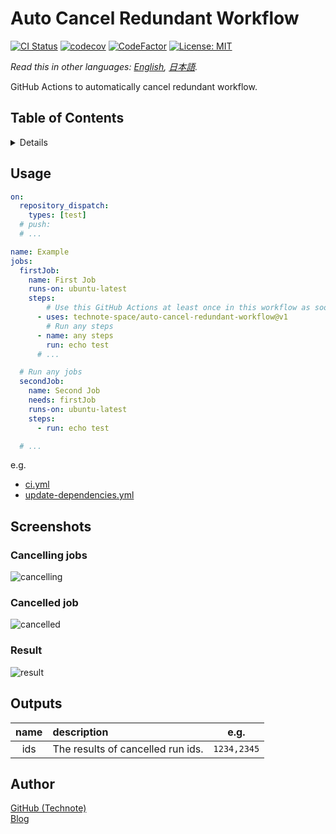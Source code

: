 # Auto Cancel Redundant Workflow

[![CI Status](https://github.com/technote-space/auto-cancel-redundant-workflow/workflows/CI/badge.svg)](https://github.com/technote-space/auto-cancel-redundant-workflow/actions)
[![codecov](https://codecov.io/gh/technote-space/auto-cancel-redundant-workflow/branch/master/graph/badge.svg)](https://codecov.io/gh/technote-space/auto-cancel-redundant-workflow)
[![CodeFactor](https://www.codefactor.io/repository/github/technote-space/auto-cancel-redundant-workflow/badge)](https://www.codefactor.io/repository/github/technote-space/auto-cancel-redundant-workflow)
[![License: MIT](https://img.shields.io/badge/License-MIT-blue.svg)](https://github.com/technote-space/auto-cancel-redundant-workflow/blob/master/LICENSE)

*Read this in other languages: [English](README.md), [日本語](README.ja.md).*

GitHub Actions to automatically cancel redundant workflow.

## Table of Contents

<!-- START doctoc generated TOC please keep comment here to allow auto update -->
<!-- DON'T EDIT THIS SECTION, INSTEAD RE-RUN doctoc TO UPDATE -->
<details>
<summary>Details</summary>

- [Usage](#usage)
- [Screenshots](#screenshots)
  - [Cancelling jobs](#cancelling-jobs)
  - [Cancelled job](#cancelled-job)
  - [Result](#result)
- [Outputs](#outputs)
- [Author](#author)

</details>
<!-- END doctoc generated TOC please keep comment here to allow auto update -->

## Usage
```yaml
on:
  repository_dispatch:
    types: [test]
  # push:
  # ...

name: Example
jobs:
  firstJob:
    name: First Job
    runs-on: ubuntu-latest
    steps:
        # Use this GitHub Actions at least once in this workflow as soon as possible.
      - uses: technote-space/auto-cancel-redundant-workflow@v1
        # Run any steps
      - name: any steps
        run: echo test
      # ...

  # Run any jobs
  secondJob:
    name: Second Job
    needs: firstJob
    runs-on: ubuntu-latest
    steps:
      - run: echo test

  # ...
```

e.g. 
- [ci.yml](https://github.com/technote-space/toc-generator/blob/master/.github/workflows/ci.yml)
- [update-dependencies.yml](https://github.com/technote-space/toc-generator/blob/master/.github/workflows/update-dependencies.yml)

## Screenshots
### Cancelling jobs
![cancelling](https://raw.githubusercontent.com/technote-space/auto-cancel-redundant-workflow/images/cancelling.png)

### Cancelled job
![cancelled](https://raw.githubusercontent.com/technote-space/auto-cancel-redundant-workflow/images/cancelled.png)

### Result
![result](https://raw.githubusercontent.com/technote-space/auto-cancel-redundant-workflow/images/result.png)

## Outputs
| name | description | e.g. |
|:---:|:---|:---:|
|ids|The results of cancelled run ids.|`1234,2345`|

## Author
[GitHub (Technote)](https://github.com/technote-space)  
[Blog](https://technote.space)
